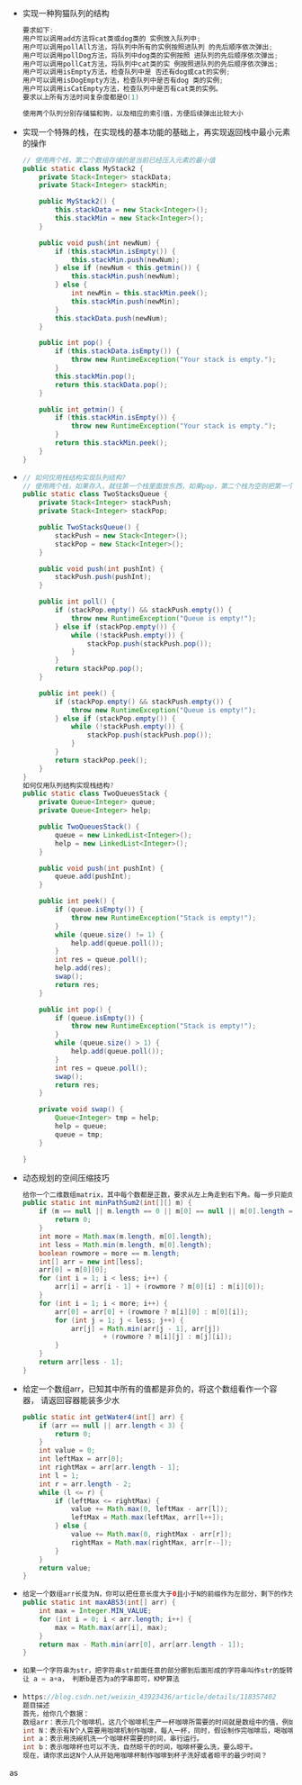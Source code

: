 - 实现一种狗猫队列的结构

  ```java
  要求如下:
  用户可以调用add方法将cat类或dog类的 实例放入队列中;
  用户可以调用pollAll方法，将队列中所有的实例按照进队列 的先后顺序依次弹出;
  用户可以调用pollDog方法，将队列中dog类的实例按照 进队列的先后顺序依次弹出;
  用户可以调用pollCat方法，将队列中cat类的实 例按照进队列的先后顺序依次弹出;
  用户可以调用isEmpty方法，检查队列中是 否还有dog或cat的实例;
  用户可以调用isDogEmpty方法，检查队列中是否有dog 类的实例;
  用户可以调用isCatEmpty方法，检查队列中是否有cat类的实例。
  要求以上所有方法时间复杂度都是O(1)
  
  使用两个队列分别存储猫和狗，以及相应的索引值，方便后续弹出比较大小
  ```

- 实现一个特殊的栈，在实现栈的基本功能的基础上，再实现返回栈中最小元素 的操作

  ```java
  // 使用两个栈，第二个数组存储的是当前已经压入元素的最小值
  public static class MyStack2 {
      private Stack<Integer> stackData;
      private Stack<Integer> stackMin;
  
      public MyStack2() {
          this.stackData = new Stack<Integer>();
          this.stackMin = new Stack<Integer>();
      }
  
      public void push(int newNum) {
          if (this.stackMin.isEmpty()) {
              this.stackMin.push(newNum);
          } else if (newNum < this.getmin()) {
              this.stackMin.push(newNum);
          } else {
              int newMin = this.stackMin.peek();
              this.stackMin.push(newMin);
          }
          this.stackData.push(newNum);
      }
  
      public int pop() {
          if (this.stackData.isEmpty()) {
              throw new RuntimeException("Your stack is empty.");
          }
          this.stackMin.pop();
          return this.stackData.pop();
      }
  
      public int getmin() {
          if (this.stackMin.isEmpty()) {
              throw new RuntimeException("Your stack is empty.");
          }
          return this.stackMin.peek();
      }
  }
  ```

- ```java
  // 如何仅用栈结构实现队列结构?
  // 使用两个栈，如果存入，就往第一个栈里面放东西，如果pop，第二个栈为空则把第一个栈全部倒入后再pop，否则直接pop
  public static class TwoStacksQueue {
      private Stack<Integer> stackPush;
      private Stack<Integer> stackPop;
  
      public TwoStacksQueue() {
          stackPush = new Stack<Integer>();
          stackPop = new Stack<Integer>();
      }
  
      public void push(int pushInt) {
          stackPush.push(pushInt);
      }
  
      public int poll() {
          if (stackPop.empty() && stackPush.empty()) {
              throw new RuntimeException("Queue is empty!");
          } else if (stackPop.empty()) {
              while (!stackPush.empty()) {
                  stackPop.push(stackPush.pop());
              }
          }
          return stackPop.pop();
      }
  
      public int peek() {
          if (stackPop.empty() && stackPush.empty()) {
              throw new RuntimeException("Queue is empty!");
          } else if (stackPop.empty()) {
              while (!stackPush.empty()) {
                  stackPop.push(stackPush.pop());
              }
          }
          return stackPop.peek();
      }
  }
  如何仅用队列结构实现栈结构?
  public static class TwoQueuesStack {
      private Queue<Integer> queue;
      private Queue<Integer> help;
  
      public TwoQueuesStack() {
          queue = new LinkedList<Integer>();
          help = new LinkedList<Integer>();
      }
  
      public void push(int pushInt) {
          queue.add(pushInt);
      }
  
      public int peek() {
          if (queue.isEmpty()) {
              throw new RuntimeException("Stack is empty!");
          }
          while (queue.size() != 1) {
              help.add(queue.poll());
          }
          int res = queue.poll();
          help.add(res);
          swap();
          return res;
      }
  
      public int pop() {
          if (queue.isEmpty()) {
              throw new RuntimeException("Stack is empty!");
          }
          while (queue.size() > 1) {
              help.add(queue.poll());
          }
          int res = queue.poll();
          swap();
          return res;
      }
  
      private void swap() {
          Queue<Integer> tmp = help;
          help = queue;
          queue = tmp;
      }
  
  }
  ```

- 动态规划的空间压缩技巧

  ```java
  给你一个二维数组matrix，其中每个数都是正数，要求从左上角走到右下角。每一步只能向右或者向下，沿途经过的数字要累加起来。最后请返回最小的路径和
  public static int minPathSum2(int[][] m) {
      if (m == null || m.length == 0 || m[0] == null || m[0].length == 0) {
          return 0;
      }
      int more = Math.max(m.length, m[0].length);
      int less = Math.min(m.length, m[0].length); 
      boolean rowmore = more == m.length;
      int[] arr = new int[less];
      arr[0] = m[0][0];
      for (int i = 1; i < less; i++) {
          arr[i] = arr[i - 1] + (rowmore ? m[0][i] : m[i][0]);
      }
      for (int i = 1; i < more; i++) {
          arr[0] = arr[0] + (rowmore ? m[i][0] : m[0][i]);
          for (int j = 1; j < less; j++) {
              arr[j] = Math.min(arr[j - 1], arr[j])
                      + (rowmore ? m[i][j] : m[j][i]);
          }
      }
      return arr[less - 1];
  }
  ```

- 给定一个数组arr，已知其中所有的值都是非负的，将这个数组看作一个容器， 请返回容器能装多少水

  ```java
  public static int getWater4(int[] arr) {
      if (arr == null || arr.length < 3) {
          return 0;
      }
      int value = 0;
      int leftMax = arr[0];
      int rightMax = arr[arr.length - 1];
      int l = 1;
      int r = arr.length - 2;
      while (l <= r) {
          if (leftMax <= rightMax) {
              value += Math.max(0, leftMax - arr[l]);
              leftMax = Math.max(leftMax, arr[l++]);
          } else {
              value += Math.max(0, rightMax - arr[r]);
              rightMax = Math.max(rightMax, arr[r--]);
          }
      }
      return value;
  }
  ```

- ```java
  给定一个数组arr长度为N，你可以把任意长度大于0且小于N的前缀作为左部分，剩下的作为右部分。但是每种划分下都有左部分的最大值和右部分的最大值，请返回最大的，左部分最大值减去右部分最大值的绝对值
  public static int maxABS3(int[] arr) {
      int max = Integer.MIN_VALUE;
      for (int i = 0; i < arr.length; i++) {
          max = Math.max(arr[i], max);
      }
      return max - Math.min(arr[0], arr[arr.length - 1]);
  }
  ```

- ```java
  如果一个字符串为str，把字符串str前面任意的部分挪到后面形成的字符串叫作str的旋转词。比如str="12345"，str的旋转词有"12345"、"23451"、"34512"、"45123"和"51234"。给定两个字符串a和b，请判断a和b是否互为旋转词。
  让 a = a+a， 判断b是否为a的字串即可，KMP算法
  ```

- ```java
  https://blog.csdn.net/weixin_43923436/article/details/118357402
  题目描述
  首先，给你几个数据：
  数组arr：表示几个咖啡机，这几个咖啡机生产一杯咖啡所需要的时间就是数组中的值，例如arr=[2,3,7]就表示第一台咖啡机生产一杯咖啡需要2单位时间，第二台需要3单位时间，第三台需要7单位时间。
  int N：表示有N个人需要用咖啡机制作咖啡，每人一杯，同时，假设制作完咖啡后，喝咖啡时间为0，一口闷。
  int a：表示用洗碗机洗一个咖啡杯需要的时间，串行运行。
  int b：表示咖啡杯也可以不洗，自然晾干的时间，咖啡杯要么洗，要么晾干。
  现在，请你求出这N个人从开始用咖啡杯制作咖啡到杯子洗好或者晾干的最少时间？
  ```

as
